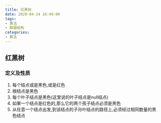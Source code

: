 ```yaml
---
title: 红黑树
date: 2020-04-24 16:49:00
tags:
- 算法
- 数据结构
categories:
- 算法
---
```


## 红黑树

### 定义及性质

1. 每个结点或是黑色,或是红色
2. 根结点是黑色
3. 每个叶子结点是黑色(这里说的叶子结点是null结点)
4. 如果一个结点是红色的,那么它的两个孩子结点必须是黑色
5. 从任意一个结点出发,到该结点的子孙叶结点的路径上,必须经过相同数量的黑色结点

